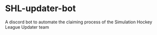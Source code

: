 # SHL-updater-bot
A discord bot to automate the claiming process of the Simulation Hockey League Updater team
